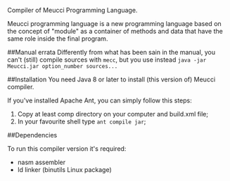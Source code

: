 Compiler of Meucci Programming Language.

Meucci programming language is a new programming language based on the concept of "module" 
as a container of methods and data that have the same role inside the final program.

##Manual errata
Differently from what has been sain in the manual, you can't (still) compile sources with `mecc`, but you use instead `java -jar Meucci.jar option_number sources...`

##Installation
You need Java 8 or later to install (this version of) Meucci compiler.

If you've installed Apache Ant, you can simply follow this steps:

1. Copy at least comp directory on your computer and build.xml file;
2. In your favourite shell type `ant compile jar`;

##Dependencies

To run this compiler version it's required:

- nasm assembler
- ld linker (binutils Linux package)
